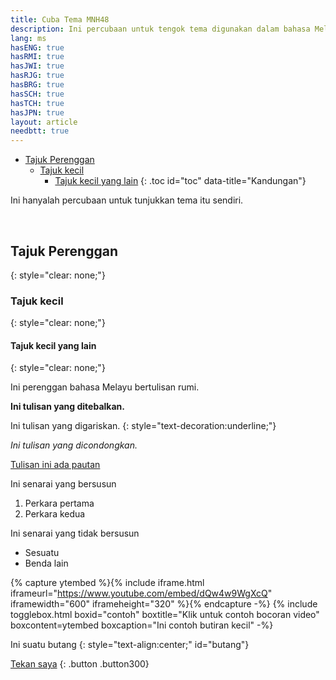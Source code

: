 ```yaml
---
title: Cuba Tema MNH48
description: Ini percubaan untuk tengok tema digunakan dalam bahasa Melayu
lang: ms
hasENG: true
hasRMI: true
hasJWI: true
hasRJG: true
hasBRG: true
hasSCH: true
hasTCH: true
hasJPN: true
layout: article
needbtt: true
---
```



- [Tajuk Perenggan](#tajuk-perenggan)
  - [Tajuk kecil](#tajuk-kecil)
    - [Tajuk kecil yang lain](#tajuk-kecil-yang-lain)
{: .toc id="toc" data-title="Kandungan"}


Ini hanyalah percubaan untuk tunjukkan tema itu sendiri.


&nbsp;


## Tajuk Perenggan
{: style="clear: none;"}

### Tajuk kecil
{: style="clear: none;"}

#### Tajuk kecil yang lain
{: style="clear: none;"}

Ini perenggan bahasa Melayu bertulisan rumi.


**Ini tulisan yang ditebalkan.**


Ini tulisan yang digariskan.
{: style="text-decoration:underline;"}


*Ini tulisan yang dicondongkan.*


[Tulisan ini ada pautan](#)


Ini senarai yang bersusun

1. Perkara pertama
2. Perkara kedua


Ini senarai yang tidak bersusun

- Sesuatu
- Benda lain


{% capture ytembed %}{% include iframe.html iframeurl="https://www.youtube.com/embed/dQw4w9WgXcQ" iframewidth="600" iframeheight="320" %}{% endcapture -%}
{% include togglebox.html boxid="contoh" boxtitle="Klik untuk contoh bocoran video" boxcontent=ytembed boxcaption="Ini contoh butiran kecil" -%}


Ini suatu butang
{: style="text-align:center;" id="butang"}

[Tekan saya](#butang)
{: .button .button300}


&nbsp;

